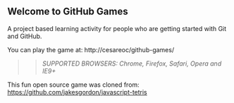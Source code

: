 ## Welcome to GitHub Games

A project based learning activity for people who are getting started with Git and GitHub.

You can play the game at: http://cesareoc/github-games/

>> _*SUPPORTED BROWSERS*: Chrome, Firefox, Safari, Opera and IE9+_

This fun open source game was cloned from: https://github.com/jakesgordon/javascript-tetris
